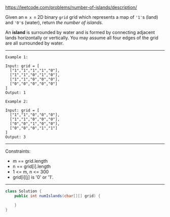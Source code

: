 https://leetcode.com/problems/number-of-islands/description/

Given an `m x n` 2D binary `grid` grid which represents a map of `'1'`s (land) and `'0'`s (water), return _the number of islands._

An **island** is surrounded by water and is formed by connecting adjacent lands horizontally or vertically. You may assume all four edges of the grid are all surrounded by water.

---

```
Example 1:

Input: grid = [
  ["1","1","1","1","0"],
  ["1","1","0","1","0"],
  ["1","1","0","0","0"],
  ["0","0","0","0","0"]
]
Output: 1

Example 2:

Input: grid = [
  ["1","1","0","0","0"],
  ["1","1","0","0","0"],
  ["0","0","1","0","0"],
  ["0","0","0","1","1"]
]
Output: 3
```

---

Constraints:

- m == grid.length
- n == grid[i].length
- 1 <= m, n <= 300
- grid[i][j] is '0' or '1'.

---

```java
class Solution {
    public int numIslands(char[][] grid) {

    }
}
```
